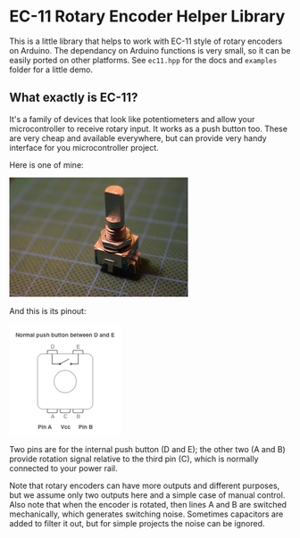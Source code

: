 # EC-11 Rotary Encoder Helper Library

This is a little library that helps to work with EC-11 style of rotary encoders on Arduino. The dependancy on Arduino functions is very small, so it can be easily ported on other platforms. See `ec11.hpp` for the docs and `examples` folder for a little demo.

## What exactly is EC-11?

It's a family of devices that look like potentiometers and allow your microcontroller to receive rotary input. It works as a push button too. These are very cheap and available everywhere, but can provide very handy interface for you microcontroller project.

Here is one of mine:

![EC-11 Species Photo](./EC11-Photo.jpg)

And this is its pinout:

![EC-11 Pinout Diagram](./EC11-Pinout.png)

Two pins are for the internal push button (D and E); the other two (A and B) provide rotation signal relative to the third pin (C), which is normally connected to your power rail.

Note that rotary encoders can have more outputs and different purposes, but we assume only two outputs here and a simple case of manual control. Also note that when the encoder is rotated, then lines A and B are switched mechanically, which generates switching noise. Sometimes capacitors are added to filter it out, but for simple projects the noise can be ignored.

